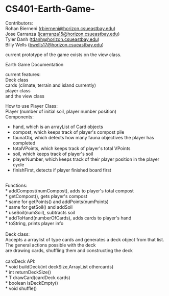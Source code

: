 # CS401-Earth-Game-
Contributors: <br/>
Rohan Bierneni (rbierneni@horizon.csueastbay.edu) <br />
Jose Carranza (jcarranza15@horizon.csueastbay.edu) <br />
Tyler Danh (tdanh@horizon.csueastbay.edu) <br />
Billy Wells (bwells17@horizon.csueastbay.edu) <br />

current prototype of the game exists on the view class. 


Earth Game Documentation <br />

current features: <br />
Deck class <br />
cards (climate, terrain and island currently) <br />
player class <br />
and the view class <br />

How to use Player Class: <br />
Player (number of initial soil, player number position) <br />
Components: <br />
* hand, which is an arrayList of Card objects <br />
* compost, which keeps track of player's compost pile<br />
* faunaObj, which detects how many fauna objectives the player has completed <br />
* totalVPoints, which keeps track of player's total VPoints <br />
* soil, which keeps track of player's soil <br />
* playerNumber, which keeps track of their player position in the player cycle <br />
* finishFirst, detects if player finished board first <br />
<br />
Functions: <br />
* addCompost(numCompost), adds to player's total compost <br />
* getCompost(), gets player's compost <br />
* same for getPoints() and addPoints(numPoints) <br />
* same for getSoil() and addSoil <br />
* useSoil(numSoil), subtracts soil <br />
* addToHand(numberOfCards), adds cards to player's hand <br />
* toString, prints player info <br />

<br />
Deck class: <br />
Accepts a arraylist of type <T> cards and generates a deck object from that list. The general actions possible with the deck <br />
are drawing cards, shuffling them and constructing the deck <br /><br />
cardDeck API: <br /> 
* void buildDeck(int deckSize,ArrayList<T> othercards) <br />
* int returnDeckSize() <br />
* T drawCard(cardDeck cards) <br />
* boolean isDeckEmpty() <br />
* void shuffle() <br />
